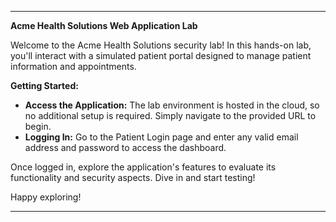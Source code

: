 ---

**Acme Health Solutions Web Application Lab**

Welcome to the Acme Health Solutions security lab! In this hands-on lab, you'll interact with a simulated patient portal designed to manage patient information and appointments.

**Getting Started:**

- **Access the Application:** The lab environment is hosted in the cloud, so no additional setup is required. Simply navigate to the provided URL to begin.
- **Logging In:** Go to the Patient Login page and enter any valid email address and password to access the dashboard.

Once logged in, explore the application's features to evaluate its functionality and security aspects. Dive in and start testing!

Happy exploring!

---